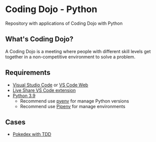 # Coding Dojo - Python

Repository with applications of Coding Dojo with Python

## What's Coding Dojo?

A Coding Dojo is a meeting where people with different skill levels get together in a non-competitive environment to solve a problem.

## Requirements

- [Visual Studio Code](https://code.visualstudio.com/) or [VS Code Web](https://vscode.dev/)
- [Live Share VS Code extension](https://marketplace.visualstudio.com/items?itemName=MS-vsliveshare.vsliveshare)
- [Python 3.9](https://www.python.org/downloads/release/python-3912/)
  - Recommend use [pyenv](https://github.com/pyenv/pyenv) for manage Python versions
  - Recommend use [Pipenv](https://pypi.org/project/pipenv/) for manage environments

## Cases

- [Pokedex with TDD](https://github.com/pedrosena138/coding-dojo-python/tree/main/pokedex)
